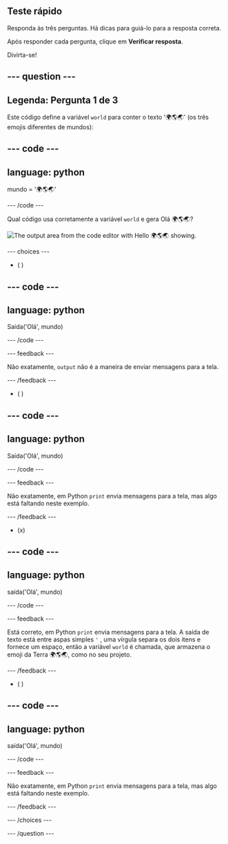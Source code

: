 ## Teste rápido

Responda às três perguntas. Há dicas para guiá-lo para a resposta correta.

Após responder cada pergunta, clique em **Verificar resposta**.

Divirta-se!

--- question ---
---
Legenda: Pergunta 1 de 3
---

Este código define a variável `world` para conter o texto '🌍🌎🌏' (os três emojis diferentes de mundos):

--- code ---
---
language: python
---

mundo = '🌍🌎🌏'

--- /code ---

Qual código usa corretamente a variável `world` e gera Olá 🌍🌎🌏?

![The output area from the code editor with Hello 🌍🌎🌏 showing.](images/quiz1.png)

--- choices ---

- ( )

--- code ---
---
language: python
---

Saída('Olá', mundo)

--- /code ---

 --- feedback ---

 Não exatamente, `output` não é a maneira de enviar mensagens para a tela.

 --- /feedback ---


- ( )

--- code ---
---
language: python
---

Saída('Olá', mundo)

--- /code ---

 --- feedback ---

 Não exatamente, em Python `print` envia mensagens para a tela, mas algo está faltando neste exemplo.

 --- /feedback ---

- (x)

--- code ---
---
language: python
---

saída('Olá', mundo)

--- /code ---

 --- feedback ---

 Está correto, em Python `print` envia mensagens para a tela. A saída de texto está entre aspas simples `'` , uma vírgula separa os dois itens e fornece um espaço, então a variável `world` é chamada, que armazena o emoji da Terra 🌍🌎🌏, como no seu projeto.

 --- /feedback ---

- ( )

--- code ---
---
language: python
---

saída('Olá', mundo)

--- /code ---

 --- feedback ---

  Não exatamente, em Python `print` envia mensagens para a tela, mas algo está faltando neste exemplo.

 --- /feedback ---

--- /choices ---

--- /question ---
